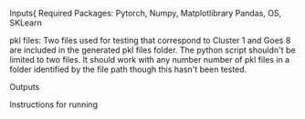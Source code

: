 Inputs{ 
  Required Packages: Pytorch, Numpy, Matplotlibrary
  Pandas, OS, SKLearn
  
  pkl files: Two files used for testing that correspond to Cluster 1 and Goes 8 are included in the generated 
  pkl files folder. The python script shouldn't be limited to two files. It should work with any number number 
  of pkl files in a folder identified by the file path though this hasn't been tested.
  
  

Outputs

Instructions for running
